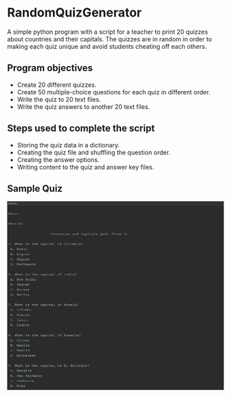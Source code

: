 # RandomQuizGenerator

A simple python program with a script for a teacher to print 20 quizzes about countries and their capitals. The quizzes are in random in order to making each quiz unique and avoid students cheating off each others.

## Program objectives

* Create 20 different quizzes.
* Create 50 multiple-choice questions for each quiz in different order.
* Write the quiz to 20 text files.
* Write the quiz answers to another 20 text files.

## Steps used to complete the script

* Storing the quiz data in a dictionary.
* Creating the quiz file and shuffling the question order.
* Creating the answer options.
* Writing content to the quiz and answer key files.

## Sample Quiz

![Sample](SampleQuiz.PNG)


